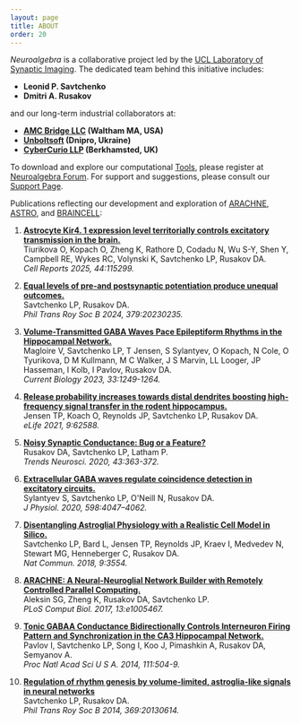 ```yaml
---
layout: page
title: ABOUT
order: 20
---
```


*Neuroalgebra* is a collaborative project led by the 
[UCL Laboratory of Synaptic Imaging](https://www.ucl.ac.uk/ion/research/research-departments/department-clinical-and-experimental-epilepsy/experimental-research-4). The dedicated team behind this initiative includes:
- **Leonid P. Savtchenko**
- **Dmitri A. Rusakov**
  
and our long-term industrial collaborators at:
- **[AMC Bridge LLC](https://www.amcbridge.com) (Waltham MA, USA)**
- **[Unboltsoft](https://unboltsoft.com/) (Dnipro, Ukraine)**
- **[CyberCurio LLP](https://cybercurio.weebly.com/) (Berkhamsted, UK)**

To download and explore our computational [Tools](http://neuroalgebra.net/tools.html), please register at [Neuroalgebra Forum](https://forum.neuroalgebra.net/). For support and  suggestions, please consult our [Support Page](http://neuroalgebra.net/support.html). 

Publications reflecting our development and exploration of [ARACHNE](https://neuroalgebra.net/arachne.html), [ASTRO](https://neuroalgebra.net/astro.html), and [BRAINCELL](https://neuroalgebra.net/braincell.html):

1.  [**Astrocyte Kir4. 1 expression level territorially controls excitatory transmission in the brain.**](https://www.cell.com/cell-reports/fulltext/S2211-1247(25)00070-1)  
   Tiurikova O, Kopach O, Zheng K, Rathore D, Codadu N, Wu S-Y, Shen Y, Campbell RE, Wykes RC, Volynski K, Savtchenko LP, Rusakov DA.  
   *Cell Reports 2025, 44:115299.*
    
3.  [**Equal levels of pre-and postsynaptic potentiation produce unequal outcomes.**](https://royalsocietypublishing.org/doi/full/10.1098/rstb.2023.0235)  
   Savtchenko LP, Rusakov DA.  
   *Phil Trans Roy Soc B 2024, 379:20230235.*

4. [**Volume-Transmitted GABA Waves Pace Epileptiform Rhythms in the Hippocampal Network.**](https://www.cell.com/current-biology/pdf/S0960-9822(23)00191-4.pdf)  
   Magloire V, Savtchenko LP, T Jensen, S Sylantyev, O Kopach, N Cole, O Tyurikova, D M Kullmann, M C Walker, J S Marvin, LL Looger,  JP Hasseman, I Kolb, I Pavlov, Rusakov DA.  
   *Current Biology 2023, 33:1249-1264.*
   
5. [**Release probability increases towards distal dendrites boosting high-frequency signal transfer in the rodent hippocampus.**](https://elifesciences.org/articles/62588)  
   Jensen TP, Koach O, Reynolds JP, Savtchenko LP, Rusakov DA.  
   *eLife 2021, 9:62588.*

6. [**Noisy Synaptic Conductance: Bug or a Feature?**](https://www.cell.com/trends/neurosciences/fulltext/S0166-2236(20)30069-2)  
   Rusakov DA, Savtchenko LP, Latham P.  
   *Trends Neurosci. 2020, 43:363-372.*

7. [**Extracellular GABA waves regulate coincidence detection in excitatory circuits.**](https://physoc.onlinelibrary.wiley.com/doi/full/10.1113/JP279744)  
  Sylantyev S, Savtchenko LP, O'Neill N, Rusakov DA.  
   *J Physiol. 2020, 598:4047–4062.*

8. [**Disentangling Astroglial Physiology with a Realistic Cell Model in Silico.**](https://www.nature.com/articles/s41467-018-05896-w)  
   Savtchenko LP, Bard L, Jensen TP, Reynolds JP, Kraev I, Medvedev N, Stewart MG, Henneberger C, Rusakov DA.  
   *Nat Commun. 2018, 9:3554.*

9. [**ARACHNE: A Neural-Neuroglial Network Builder with Remotely Controlled Parallel Computing.**](https://pubmed.ncbi.nlm.nih.gov/28362877/)  
   Aleksin SG, Zheng K, Rusakov DA, Savtchenko LP.  
   *PLoS Comput Biol. 2017, 13:e1005467.*

10. [**Tonic GABAA Conductance Bidirectionally Controls Interneuron Firing Pattern and Synchronization in the CA3 Hippocampal Network.**](https://pubmed.ncbi.nlm.nih.gov/24344272/)  
   Pavlov I, Savtchenko LP, Song I, Koo J, Pimashkin A, Rusakov DA, Semyanov A.  
   *Proc Natl Acad Sci U S A. 2014, 111:504-9.*

11. [**Regulation of rhythm genesis by volume-limited, astroglia-like signals in neural networks**](https://royalsocietypublishing.org/doi/full/10.1098/rstb.2013.0614)  
   Savtchenko LP, Rusakov DA.  
   *Phil Trans Roy Soc B 2014, 369:20130614.*
   


   
   


